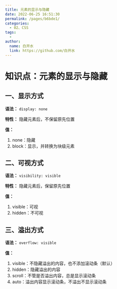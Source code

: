 ```yaml
---
title: 元素的显示与隐藏
date: 2022-06-25 16:51:30
permalink: /pages/b6bde1/
categories:
  - 02、CSS
tags:
  - 
author: 
  name: 白开水
  link: https://github.com/白开水
---
```

# 知识点：元素的显示与隐藏

## 一、显示方式

**语法：** `display: none`

**特性：** 隐藏元素后，不保留原先位置

**值：**
1. none：隐藏
2. block：显示，并转换为块级元素

## 二、可视方式

**语法：** `visibility: visible`

**特性：** 隐藏元素后，保留原先位置

**值：**
1. visible：可视
2. hidden：不可视

## 三、溢出方式

**语法：** `overflow: visible`

**值：**
1. visible：不隐藏溢出的内容，也不添加滚动条（默认）
2. hidden：隐藏溢出的内容
3. scroll：不管是否溢出内容，总是显示滚动条
4. auto：溢出内容显示滚动条，不溢出不显示滚动条